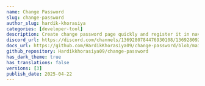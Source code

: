 ```yaml
---
name: Change Password
slug: change-password
author_slug: hardik-khorasiya
categories: [developer-tool]
description: Create change password page quickly and register it in navbar.
discord_url: https://discord.com/channels/1369280784476930108/1369280928907792385
docs_url: https://github.com/HardikKhorasiya09/change-password/blob/main/README.md
github_repository: Hardikkhorasiya09/change-password
has_dark_theme: true
has_translations: false
versions: [3]
publish_date: 2025-04-22
---
```

